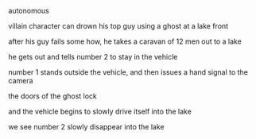 autonomous

villain character can drown his top guy using a ghost at a lake front

after his guy fails some how, he takes a caravan of 12 men out to a lake

he gets out and tells number 2 to stay in the vehicle

number 1 stands outside the vehicle, and then issues a hand signal to the camera

the doors of the ghost lock

and the vehicle begins to slowly drive itself into the lake

we see number 2 slowly disappear into the lake